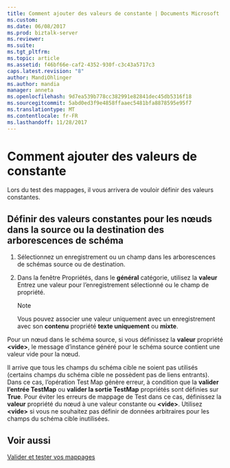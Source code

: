 ```yaml
---
title: Comment ajouter des valeurs de constante | Documents Microsoft
ms.custom: 
ms.date: 06/08/2017
ms.prod: biztalk-server
ms.reviewer: 
ms.suite: 
ms.tgt_pltfrm: 
ms.topic: article
ms.assetid: f46bf66e-caf2-4352-930f-c3c43a5717c3
caps.latest.revision: "8"
author: MandiOhlinger
ms.author: mandia
manager: anneta
ms.openlocfilehash: 9d7ea539b778cc382991e82841dec45db5316f18
ms.sourcegitcommit: 5abd0ed3f9e4858ffaaec5481bfa8878595e95f7
ms.translationtype: MT
ms.contentlocale: fr-FR
ms.lasthandoff: 11/28/2017
---
```

# <a name="how-to-add-constant-values"></a>Comment ajouter des valeurs de constante
Lors du test des mappages, il vous arrivera de vouloir définir des valeurs constantes.  
  
## <a name="set-constant-values-for-nodes-in-the-source-or-destination-schema-trees"></a>Définir des valeurs constantes pour les nœuds dans la source ou la destination des arborescences de schéma  
  
1.  Sélectionnez un enregistrement ou un champ dans les arborescences de schémas source ou de destination.  
  
2.  Dans la fenêtre Propriétés, dans le **général** catégorie, utilisez la **valeur** Entrez une valeur pour l’enregistrement sélectionné ou le champ de propriété.  
  
    > [!NOTE]
    >  Vous pouvez associer une valeur uniquement avec un enregistrement avec son **contenu** propriété **texte uniquement** ou **mixte**.  
  
 Pour un nœud dans le schéma source, si vous définissez la **valeur** propriété  **\<vide\>**, le message d’instance généré pour le schéma source contient une valeur vide pour la nœud.  
  
 Il arrive que tous les champs du schéma cible ne soient pas utilisés (certains champs du schéma cible ne possèdent pas de liens entrants). Dans ce cas, l’opération Test Map génère erreur, à condition que la **valider l’entrée TestMap** ou **valider la sortie TestMap** propriétés sont définies sur **True**. Pour éviter les erreurs de mappage de Test dans ce cas, définissez la **valeur** propriété du nœud à une valeur constante ou  **\<vide\>**. Utilisez  **\<vide\>**  si vous ne souhaitez pas définir de données arbitraires pour les champs du schéma cible inutilisées.  
  
## <a name="see-also"></a>Voir aussi  
[Valider et tester vos mappages](../core/how-to-configure-map-validation-and-test-parameters.md)
